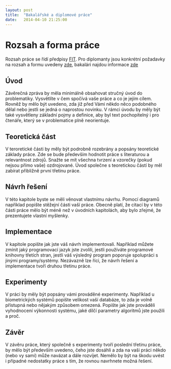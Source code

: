 ```yaml
---
layout: post
title:  "Bakalářské a diplomové práce"
date:   2014-04-10 21:25:00
---
```


# Rozsah a forma práce
Rozsah práce se řídí předpisy [FIT][ssz]. Pro diplomanty jsou konkrétní požadavky na rozsah a formu uvedeny [zde][ssz-dp], bakalári najdou informace [zde][ssz-bp]

[ssz]: http://www.fit.vutbr.cz/info/szz/pokyny_dp.html
[ssz-dp]: http://www.fit.vutbr.cz/info/szz/pokyny_dp.html
[ssz-bp]: http://www.fit.vutbr.cz/info/szz/pokyny_bp.html

## Úvod
Závěrečná zpráva by měla minimálně obsahovat stručný úvod do problematiky. Vysvětlíte v čem spočívá vaše práce a co je jejím cílem. Rovněž by mělo být uvedeno, zda již před Vámi někdo něco podobného dělal nebo jestli se jedná o naprostou novinku. V rámci úvodu by měly být také vysvětleny základní pojmy a definice, aby byl text pochopitelný i pro čtenáře, který se v problematice plně neorientuje.

## Teoretická část
V teroretické části by měly být podrobně rozebrány a popsány teoretické základy práce. Zde se bude především hodnotit práce s literaturou a relevantnost zdrojů. Snažte se mít všechna tvrzení a vzorečky (pokud nejsou přímo vaše) ozdrojované. Úvod společne s teoretickou částí by měl zabírat přibližně první třetinu práce.

## Návrh řešení
V této kapitole byste se měli věnovat vlastnímu návrhu. Pomocí diagramů například popište stěžejní části vaší práce. Obecně platí, že citací by v této části práce mělo být méně než v úvodních kapitolách, aby bylo zřejmé, že prezentujete vlastní myšlenky.

## Implementace
V kapitole popište jak jste váš návrh implementovali. Například můžete zmínit jaký programovací jazyk jste zvolili, jestli používáte programové knihovny třetích stran, jestli váš výsledný program poporuje spolupráci s jinými programy/systémy. Nezávazně lze říci, že návrh řešení a implementace tvoří druhou třetinu práce.

## Experimenty
V práci by měly být popsány vámi prováděné experimenty. Například u biometrických systémů popište velikost vaší databáze, to zda je volně přístupná nebo nějakým způsobem omezená. Popište jak jste prováděli vyhodnocení výkonnosti systému, jaké dílčí parametry algoritmů jste použili a proč.

## Závěr
V závěru práce, který společně s experimenty tvoří poslední třetinu práce, by mělo být především uvedeno, čeho jste dosáhli a zda na vaši práci někdo (nebo vy sami) může navázat a dále rozvíjet. Nemělo by být na škodu uvést i případné nedostatky práce s tím, že rovnou navrhnete možná řešení.